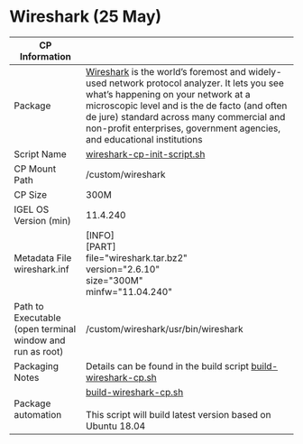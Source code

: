 # Wireshark (25 May)

|  CP Information |            |
|-----------------|------------|
| Package | [Wireshark](https://www.wireshark.org/) is the world’s foremost and widely-used network protocol analyzer. It lets you see what’s happening on your network at a microscopic level and is the de facto (and often de jure) standard across many commercial and non-profit enterprises, government agencies, and educational institutions
| Script Name | [wireshark-cp-init-script.sh](wireshark-cp-init-script.sh) |
| CP Mount Path | /custom/wireshark |
| CP Size | 300M |
| IGEL OS Version (min) | 11.4.240 |
| Metadata File <br /> wireshark.inf | [INFO] <br /> [PART] <br /> file="wireshark.tar.bz2" <br /> version="2.6.10" <br /> size="300M" <br /> minfw="11.04.240" |
| Path to Executable (open terminal window and run as root)| /custom/wireshark/usr/bin/wireshark |
| Packaging Notes | Details can be found in the build script [build-wireshark-cp.sh](build-wireshark-cp.sh) |
| Package automation | [build-wireshark-cp.sh](build-wireshark-cp.sh) <br /><br /> This script will build latest version based on Ubuntu 18.04 |
